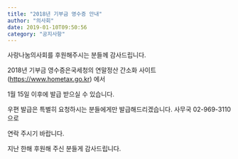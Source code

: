 ```yaml
---
title: "2018년 기부금 영수증 안내"
author: "의사회"
date: 2019-01-10T09:50:56
category: "공지사항"
---
```


사랑나눔의사회를 후원해주시는 분들께 감사드립니다.

2018년 기부금 영수증은국세청의 연말정산 간소화 사이트(https://www.hometax.go.kr) 에서

1월 15일 이후에 발급 받으실 수 있습니다.

우편 발급은 특별히 요청하시는 분들에게만 발급해드리겠습니다. 사무국 02-969-3110 으로

연락 주시기 바랍니다.

지난 한해 후원해 주신 분들게 감사드립니다.
